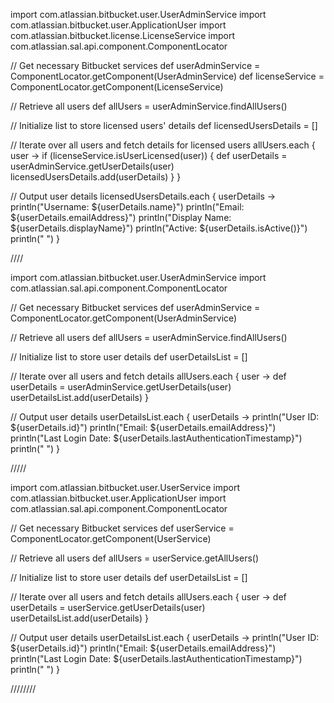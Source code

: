import com.atlassian.bitbucket.user.UserAdminService
import com.atlassian.bitbucket.user.ApplicationUser
import com.atlassian.bitbucket.license.LicenseService
import com.atlassian.sal.api.component.ComponentLocator

// Get necessary Bitbucket services
def userAdminService = ComponentLocator.getComponent(UserAdminService)
def licenseService = ComponentLocator.getComponent(LicenseService)

// Retrieve all users
def allUsers = userAdminService.findAllUsers()

// Initialize list to store licensed users' details
def licensedUsersDetails = []

// Iterate over all users and fetch details for licensed users
allUsers.each { user ->
    if (licenseService.isUserLicensed(user)) {
        def userDetails = userAdminService.getUserDetails(user)
        licensedUsersDetails.add(userDetails)
    }
}

// Output user details
licensedUsersDetails.each { userDetails ->
    println("Username: ${userDetails.name}")
    println("Email: ${userDetails.emailAddress}")
    println("Display Name: ${userDetails.displayName}")
    println("Active: ${userDetails.isActive()}")
    println(" ")
}


////


import com.atlassian.bitbucket.user.UserAdminService
import com.atlassian.sal.api.component.ComponentLocator

// Get necessary Bitbucket services
def userAdminService = ComponentLocator.getComponent(UserAdminService)

// Retrieve all users
def allUsers = userAdminService.findAllUsers()

// Initialize list to store user details
def userDetailsList = []

// Iterate over all users and fetch details
allUsers.each { user ->
    def userDetails = userAdminService.getUserDetails(user)
    userDetailsList.add(userDetails)
}

// Output user details
userDetailsList.each { userDetails ->
    println("User ID: ${userDetails.id}")
    println("Email: ${userDetails.emailAddress}")
    println("Last Login Date: ${userDetails.lastAuthenticationTimestamp}")
    println(" ")
}



/////


import com.atlassian.bitbucket.user.UserService
import com.atlassian.bitbucket.user.ApplicationUser
import com.atlassian.sal.api.component.ComponentLocator

// Get necessary Bitbucket services
def userService = ComponentLocator.getComponent(UserService)

// Retrieve all users
def allUsers = userService.getAllUsers()

// Initialize list to store user details
def userDetailsList = []

// Iterate over all users and fetch details
allUsers.each { user ->
    def userDetails = userService.getUserDetails(user)
    userDetailsList.add(userDetails)
}

// Output user details
userDetailsList.each { userDetails ->
    println("User ID: ${userDetails.id}")
    println("Email: ${userDetails.emailAddress}")
    println("Last Login Date: ${userDetails.lastAuthenticationTimestamp}")
    println(" ")
}


////////





